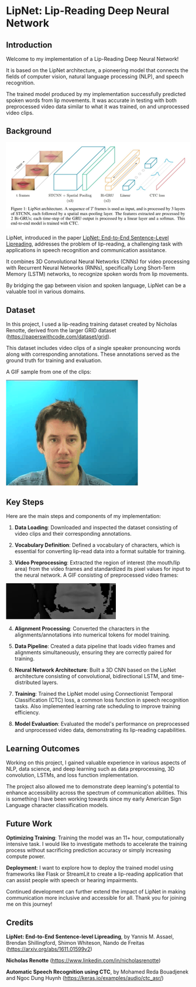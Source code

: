 # LipNet: Lip-Reading Deep Neural Network

## Introduction

Welcome to my implementation of a Lip-Reading Deep Neural Network!

It is based on the LipNet architecture, a pioneering model that connects the fields of computer vision, natural language processing (NLP), and speech recognition.

<!-- <div style="display: flex; flex-wrap: wrap; justify-content: space-around; align-items: flex-end;">
  <figure style="flex: 1; margin: 10px;">
    <img src="images/preprocessed.png" width="300">
    <figcaption style="text-align: center;">
        <i>Preprocessed data</i>
    </figcaption>
  </figure>

  <figure style="flex: 1; margin: 10px;">
    <img src="images/unprocessed.png" width="300">
    <figcaption style="text-align: center;">
        <i>Unprocessed data</i>
    </figcaption>
  </figure>
</div> -->


The trained model produced by my implementation successfully predicted spoken words from lip movements. It was accurate in testing with both preprocessed video data similar to what it was trained, on and unprocessed video clips.

## Background

![LipNet](images/LipNet_diagram.jpg)

LipNet, introduced in the paper [LipNet: End-to-End Sentence-Level Lipreading](https://arxiv.org/abs/1611.01599), addresses the problem of lip-reading, a challenging task with applications in speech recognition and communication assistance.

It combines 3D Convolutional Neural Networks (CNNs) for video processing with Recurrent Neural Networks (RNNs), specifically Long Short-Term Memory (LSTM) networks, to recognize spoken words from lip movements.

By bridging the gap between vision and spoken language, LipNet can be a valuable tool in various domains.

## Dataset
In this project, I used a lip-reading training dataset created by Nicholas Renotte, derived from the larger GRID dataset (https://paperswithcode.com/dataset/grid).

This dataset includes video clips of a single speaker pronouncing words along with corresponding annotations. These annotations served as the ground truth for training and evaluation.

A GIF sample from one of the clips:

![unprocessed_video_gif](images/unprocessed_video_clip.gif)

## Key Steps
Here are the main steps and components of my implementation:

1. **Data Loading**: Downloaded and inspected the dataset consisting of video clips and their corresponding annotations.

2. **Vocabulary Definition**: Defined a vocabulary of characters, which is essential for converting lip-read data into a format suitable for training.

3. **Video Preprocessing**: Extracted the region of interest (the mouth/lip area) from the video frames and standardized its pixel values for input to the neural network. A GIF consisting of preprocessed video frames:

[<img src="images/test_output_animated.gif" width="300"/>]()

4. **Alignment Processing**: Converted the characters in the alignments/annotations into numerical tokens for model training.

5. **Data Pipeline**: Created a data pipeline that loads video frames and alignments simultaneously, ensuring they are correctly paired for training.

6. **Neural Network Architecture**: Built a 3D CNN based on the LipNet architecture consisting of convolutional, bidirectional LSTM, and time-distributed layers.

7. **Training**: Trained the LipNet model using Connectionist Temporal Classification (CTC) loss, a common loss function in speech recognition tasks. Also implemented learning rate scheduling to improve training efficiency.

8. **Model Evaluation**: Evaluated the model's performance on preprocessed and unprocessed video data, demonstrating its lip-reading capabilities.

## Learning Outcomes
Working on this project, I gained valuable experience in various aspects of NLP, data science, and deep learning such as data preprocessing, 3D convolution, LSTMs, and loss function implementation.

The project also allowed me to demonstrate deep learning's potential to enhance accessibility across the spectrum of communication abilities. This is something I have been working towards since my early American Sign Language character classification models.

## Future Work
**Optimizing Training**: Training the model was an 11+ hour, computationally intensive task. I would like to investigate methods to accelerate the training process without sacrificing prediction accuracy or simply increasing compute power.

 **Deployment**: I want to explore how to deploy the trained model using frameworks like Flask or StreamLit to create a lip-reading application that can assist people with speech or hearing impairments.

Continued development can further extend the impact of LipNet in making communication more inclusive and accessible for all. Thank you for joining me on this journey!

## Credits
**LipNet: End-to-End Sentence-level Lipreading**, by Yannis M. Assael, Brendan Shillingford, Shimon Whiteson, Nando de Freitas (https://arxiv.org/abs/1611.01599v2)

**Nicholas Renotte** (https://www.linkedin.com/in/nicholasrenotte)

**Automatic Speech Recognition using CTC**, by Mohamed Reda Bouadjenek and Ngoc Dung Huynh (https://keras.io/examples/audio/ctc_asr/)